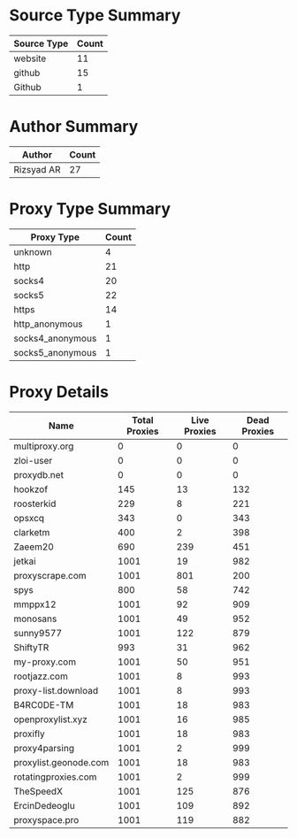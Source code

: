 # Source Type Summary

| Source Type | Count |
|-------------|-------|
| website | 11 |
| github | 15 |
| Github | 1 |


# Author Summary

| Author | Count |
|--------|-------|
| Rizsyad AR | 27 |


# Proxy Type Summary

| Proxy Type | Count |
|------------|-------|
| unknown | 4 |
| http | 21 |
| socks4 | 20 |
| socks5 | 22 |
| https | 14 |
| http_anonymous | 1 |
| socks4_anonymous | 1 |
| socks5_anonymous | 1 |


# Proxy Details

| Name | Total Proxies | Live Proxies | Dead Proxies |
|------|---------------|--------------|---------------|
| multiproxy.org | 0 | 0 | 0 |
| zloi-user | 0 | 0 | 0 |
| proxydb.net | 0 | 0 | 0 |
| hookzof | 145 | 13 | 132 |
| roosterkid | 229 | 8 | 221 |
| opsxcq | 343 | 0 | 343 |
| clarketm | 400 | 2 | 398 |
| Zaeem20 | 690 | 239 | 451 |
| jetkai | 1001 | 19 | 982 |
| proxyscrape.com | 1001 | 801 | 200 |
| spys | 800 | 58 | 742 |
| mmppx12 | 1001 | 92 | 909 |
| monosans | 1001 | 49 | 952 |
| sunny9577 | 1001 | 122 | 879 |
| ShiftyTR | 993 | 31 | 962 |
| my-proxy.com | 1001 | 50 | 951 |
| rootjazz.com | 1001 | 8 | 993 |
| proxy-list.download | 1001 | 8 | 993 |
| B4RC0DE-TM | 1001 | 18 | 983 |
| openproxylist.xyz | 1001 | 16 | 985 |
| proxifly | 1001 | 18 | 983 |
| proxy4parsing | 1001 | 2 | 999 |
| proxylist.geonode.com | 1001 | 18 | 983 |
| rotatingproxies.com | 1001 | 2 | 999 |
| TheSpeedX | 1001 | 125 | 876 |
| ErcinDedeoglu | 1001 | 109 | 892 |
| proxyspace.pro | 1001 | 119 | 882 |
